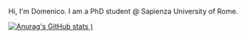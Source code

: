 Hi, I'm Domenico. I am a PhD student @ Sapienza University of Rome. 

[![Anurag's GitHub stats](https://github-readme-stats.vercel.app/api?username=domenicocinque&show_icons=true&theme=transparent) )](https://github.com/anuraghazra/github-readme-stats)
